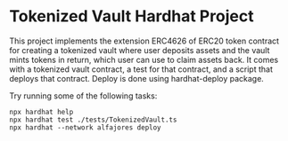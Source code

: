 # Tokenized Vault Hardhat Project

This project implements the extension ERC4626 of ERC20 token contract for creating a tokenized vault where user deposits assets and the vault mints tokens in return, which user can use to claim assets back. It comes with a tokenized vault contract, a test for that contract, and a script that deploys that contract. Deploy is done using hardhat-deploy package.

Try running some of the following tasks:

```shell
npx hardhat help
npx hardhat test ./tests/TokenizedVault.ts
npx hardhat --network alfajores deploy
```
